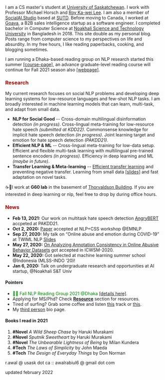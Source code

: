 I am a CS master's student at [University of Saskatchewan](https://www.usask.ca/). I work with Professor Michael Horsch and [Roy Ka-wei Lee](https://info.roylee.sg/home).
I am also a member of [SocialAI.Studio](https://www.socialai.studio/home) based at [SUTD](https://www.sutd.edu.sg/).
Before moving to Canada, I worked at [Goava](https://www.goava.com/sv/), a B2B sales intelligence startup as a software engineer. I completed bachelor in Computer Science at [Noakhali Science and Technology University](https://nstu.edu.bd/) in Bangladesh in 2018. This site double as my personal blog. Posts range from computer science to my perspectives on life and absurdity. In my free hours, I like reading paperbacks, cooking, and blogging sometimes.


I am running a Dhaka-based reading group on NLP research started this summer [[course-page]](https://nlp-reading-group-dhaka.github.io/), an advance graduate-level reading course will continue for Fall 2021 season also [[webpage]](https://docs.google.com/document/d/e/2PACX-1vSPhi_N9BqxTrla-4Zpgvtx2pZt-ZH5gAIUi5pBA8gR40oG5Nqc4GExxJvwpp-x7UQoTQy9DlhQLL_P/pub).



### <span style="color:#990000">Research </span>

My current research focuses on social NLP problems and developing deep learning systems for low-resource languages and few-shot NLP tasks.
I am broadly interested in machine learning models that can learn, multi-task, and adapt from small data.
- **NLP for Social Good** -- Cross-domain multilingual disinformation detection *(in progress)*. Cross-lingual meta-training for low-resource hate speech *(submitted at KDD22)*. Commonsense knowledge for implicit hate speech detection *(in progress)*. Joint learning target and emotion for hate speech detection *(PAKDD21)*.
- **Efficient NLP & ML** -- Cross-lingual meta-training for low-data setup. Efficient and flexible multi-task learning with multilingual pre-trained sentence encoders *(in progress)*. Efficiency in deep learning and ML *(maybe in future)*.
- **Transfer Learning & Meta-learning** -- [Efficient transfer learning](https://drive.google.com/file/d/1C8dVzzGkKAJy06dUoESEQIqNJUFvkj5g/view?usp=sharing) and preventing negative transfer. Learning from small data [[slides]](https://drive.google.com/file/d/1PoBuimWzSOmUhJA03RiuiYIUWcWKxqjj/view?usp=sharing) and fast adaptation on novel tasks.

☕🍕I work at **G60 lab** in the basement of [Thorvaldson Building](https://maps.usask.ca/?id=6c4f416580e9d24d564eb456e4599e85). If you are interested in deep learning or nlp, feel free to drop by during office hours. 


### <span style="color:#990000">News </span>
- **Feb 13, 2021:** Our work on multitask hate speech detection [AngryBERT](https://arxiv.org/abs/2103.11800v1) accpeted at PAKDD21.
- **Oct 2, 2020:**	[Paper](https://aclanthology.org/2020.nlpcss-1.5/) accepted at NLP+CSS workshop @EMNLP
- **Sep 27, 2020:**	My talk on “Online abuse and emotion during COVID-19” at TWIML NLP [Slides](https://docs.google.com/presentation/d/1CUzmmLaZVS3KSW2PJkxwosjDHBdZpWjwGKVKawzUn-s/edit#slide=id.g99e34f0497_0_8)
- **May 27, 2020:**	[On Analyzing Annotation Consistency in Online Abusive Behavior Datasets](https://sites.google.com/view/icwsm2020datachallenge) got accepted in ICWSM-2020.
- **May 22, 2020:**	Got selected at machine learning summer school @Indonesia (MLSS-INDO ‘20)!
- **Jan 6, 2020:**	Talk on undergraduate research and opportunities at AI startup, @Noakhali S&T Univ

#### Pointers
- <span style="color:#008000; font-size:1em; "> 🎉👋 Fall NLP Reading Group 2021 @Dhaka [[details here]](https://nlp-reading-group-dhaka.github.io/).  </span> <br>
- Applying for MS/Phd? Check **[Resource](\resources)** section for resources. <br>
- Tired of surfing? Grab some coffee and listen [this](https://soundcloud.com/rabiulawal/megh-thom-thom-kore-kapalika) track or [this](https://soundcloud.com/rabiulawal/q3rur1bvxwnm). <br>
- My [third person](/third_person_bio.txt)  bio page.

#### Books I read in 2021
1. **#Novel** _A Wild Sheep Chase_ by Haruki Murakami
2. **#Novel** _Sputnik Sweetheart_ by Haruki Murakami
3. **#Novel** _The Unbearable Lightness of Being_ by Milan Kundera
4. **#Tech** _The Laws of Simplicity_ by John Maeda
5. **#Tech** _The Design of Everyday Things_ by Don Norman


r.awal @ usask dot ca :: awalrabiul6 @ gmail dot com

updated february 2022